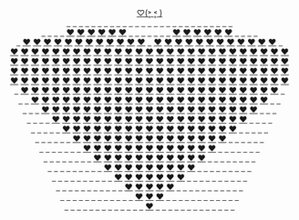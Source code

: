 <p align="center">
  <a href="https://JustNevi.github.io/valentine">♡(˃͈ ˂͈ )</a>
  <br/>
  <a href="https://JustNevi.github.io/valentine">&ensp;</a>
  <a href="https://JustNevi.github.io/valentine">&ensp;</a>
  <a href="https://JustNevi.github.io/valentine">&ensp;</a>
  <a href="https://JustNevi.github.io/valentine">&ensp;</a>
  <a href="https://JustNevi.github.io/valentine">&ensp;</a>
  <a href="https://JustNevi.github.io/valentine">&ensp;</a>
  <a href="https://JustNevi.github.io/valentine">&ensp;</a>
  <a href="https://JustNevi.github.io/valentine">&ensp;</a>
  <a href="https://JustNevi.github.io/valentine">&ensp;</a>
  <a href="https://JustNevi.github.io/valentine">&ensp;</a>
  <a href="https://JustNevi.github.io/valentine">&ensp;</a>
  <a href="https://JustNevi.github.io/valentine">&ensp;</a>
  <a href="https://JustNevi.github.io/valentine">&ensp;</a>
  <a href="https://JustNevi.github.io/valentine">&ensp;</a>
  <a href="https://JustNevi.github.io/valentine">&ensp;</a>
  <a href="https://JustNevi.github.io/valentine">&ensp;</a>
  <a href="https://JustNevi.github.io/valentine">&ensp;</a>
  <a href="https://JustNevi.github.io/valentine">&ensp;</a>
  <a href="https://JustNevi.github.io/valentine">&ensp;</a>
  <a href="https://JustNevi.github.io/valentine">&ensp;</a>
  <a href="https://JustNevi.github.io/valentine">&ensp;</a>
  <a href="https://JustNevi.github.io/valentine">&ensp;</a>
  <a href="https://JustNevi.github.io/valentine">&ensp;</a>
  <a href="https://JustNevi.github.io/valentine">&ensp;</a>
  <a href="https://JustNevi.github.io/valentine">&ensp;</a>
  <a href="https://JustNevi.github.io/valentine">&ensp;</a>
  <a href="https://JustNevi.github.io/valentine">&ensp;</a>
  <br/>
  <a href="https://JustNevi.github.io/valentine">&ensp;</a>
  <a href="https://JustNevi.github.io/valentine">&ensp;</a>
  <a href="https://JustNevi.github.io/valentine">&ensp;</a>
  <a href="https://JustNevi.github.io/valentine">&ensp;</a>
  <a href="https://JustNevi.github.io/valentine">❤</a>
  <a href="https://JustNevi.github.io/valentine">❤</a>
  <a href="https://JustNevi.github.io/valentine">❤</a>
  <a href="https://JustNevi.github.io/valentine">❤</a>
  <a href="https://JustNevi.github.io/valentine">❤</a>
  <a href="https://JustNevi.github.io/valentine">❤</a>
  <a href="https://JustNevi.github.io/valentine">&ensp;</a>
  <a href="https://JustNevi.github.io/valentine">&ensp;</a>
  <a href="https://JustNevi.github.io/valentine">&ensp;</a>
  <a href="https://JustNevi.github.io/valentine">&ensp;</a>
  <a href="https://JustNevi.github.io/valentine">&ensp;</a>
  <a href="https://JustNevi.github.io/valentine">&ensp;</a>
  <a href="https://JustNevi.github.io/valentine">&ensp;</a>
  <a href="https://JustNevi.github.io/valentine">❤</a>
  <a href="https://JustNevi.github.io/valentine">❤</a>
  <a href="https://JustNevi.github.io/valentine">❤</a>
  <a href="https://JustNevi.github.io/valentine">❤</a>
  <a href="https://JustNevi.github.io/valentine">❤</a>
  <a href="https://JustNevi.github.io/valentine">❤</a>
  <a href="https://JustNevi.github.io/valentine">&ensp;</a>
  <a href="https://JustNevi.github.io/valentine">&ensp;</a>
  <a href="https://JustNevi.github.io/valentine">&ensp;</a>
  <a href="https://JustNevi.github.io/valentine">&ensp;</a>
  <br/>
  <a href="https://JustNevi.github.io/valentine">&ensp;</a>
  <a href="https://JustNevi.github.io/valentine">❤</a>
  <a href="https://JustNevi.github.io/valentine">❤</a>
  <a href="https://JustNevi.github.io/valentine">❤</a>
  <a href="https://JustNevi.github.io/valentine">❤</a>
  <a href="https://JustNevi.github.io/valentine">❤</a>
  <a href="https://JustNevi.github.io/valentine">❤</a>
  <a href="https://JustNevi.github.io/valentine">❤</a>
  <a href="https://JustNevi.github.io/valentine">❤</a>
  <a href="https://JustNevi.github.io/valentine">❤</a>
  <a href="https://JustNevi.github.io/valentine">❤</a>
  <a href="https://JustNevi.github.io/valentine">❤</a>
  <a href="https://JustNevi.github.io/valentine">❤</a>
  <a href="https://JustNevi.github.io/valentine">&ensp;</a>
  <a href="https://JustNevi.github.io/valentine">❤</a>
  <a href="https://JustNevi.github.io/valentine">❤</a>
  <a href="https://JustNevi.github.io/valentine">❤</a>
  <a href="https://JustNevi.github.io/valentine">❤</a>
  <a href="https://JustNevi.github.io/valentine">❤</a>
  <a href="https://JustNevi.github.io/valentine">❤</a>
  <a href="https://JustNevi.github.io/valentine">❤</a>
  <a href="https://JustNevi.github.io/valentine">❤</a>
  <a href="https://JustNevi.github.io/valentine">❤</a>
  <a href="https://JustNevi.github.io/valentine">❤</a>
  <a href="https://JustNevi.github.io/valentine">❤</a>
  <a href="https://JustNevi.github.io/valentine">❤</a>
  <a href="https://JustNevi.github.io/valentine">&ensp;</a>
  <br/>
  <a href="https://JustNevi.github.io/valentine">❤</a>
  <a href="https://JustNevi.github.io/valentine">❤</a>
  <a href="https://JustNevi.github.io/valentine">❤</a>
  <a href="https://JustNevi.github.io/valentine">❤</a>
  <a href="https://JustNevi.github.io/valentine">❤</a>
  <a href="https://JustNevi.github.io/valentine">❤</a>
  <a href="https://JustNevi.github.io/valentine">❤</a>
  <a href="https://JustNevi.github.io/valentine">❤</a>
  <a href="https://JustNevi.github.io/valentine">❤</a>
  <a href="https://JustNevi.github.io/valentine">❤</a>
  <a href="https://JustNevi.github.io/valentine">❤</a>
  <a href="https://JustNevi.github.io/valentine">❤</a>
  <a href="https://JustNevi.github.io/valentine">❤</a>
  <a href="https://JustNevi.github.io/valentine">❤</a>
  <a href="https://JustNevi.github.io/valentine">❤</a>
  <a href="https://JustNevi.github.io/valentine">❤</a>
  <a href="https://JustNevi.github.io/valentine">❤</a>
  <a href="https://JustNevi.github.io/valentine">❤</a>
  <a href="https://JustNevi.github.io/valentine">❤</a>
  <a href="https://JustNevi.github.io/valentine">❤</a>
  <a href="https://JustNevi.github.io/valentine">❤</a>
  <a href="https://JustNevi.github.io/valentine">❤</a>
  <a href="https://JustNevi.github.io/valentine">❤</a>
  <a href="https://JustNevi.github.io/valentine">❤</a>
  <a href="https://JustNevi.github.io/valentine">❤</a>
  <a href="https://JustNevi.github.io/valentine">❤</a>
  <a href="https://JustNevi.github.io/valentine">❤</a>
  <br/>
  <a href="https://JustNevi.github.io/valentine">❤</a>
  <a href="https://JustNevi.github.io/valentine">❤</a>
  <a href="https://JustNevi.github.io/valentine">❤</a>
  <a href="https://JustNevi.github.io/valentine">❤</a>
  <a href="https://JustNevi.github.io/valentine">❤</a>
  <a href="https://JustNevi.github.io/valentine">❤</a>
  <a href="https://JustNevi.github.io/valentine">❤</a>
  <a href="https://JustNevi.github.io/valentine">❤</a>
  <a href="https://JustNevi.github.io/valentine">❤</a>
  <a href="https://JustNevi.github.io/valentine">❤</a>
  <a href="https://JustNevi.github.io/valentine">❤</a>
  <a href="https://JustNevi.github.io/valentine">❤</a>
  <a href="https://JustNevi.github.io/valentine">❤</a>
  <a href="https://JustNevi.github.io/valentine">❤</a>
  <a href="https://JustNevi.github.io/valentine">❤</a>
  <a href="https://JustNevi.github.io/valentine">❤</a>
  <a href="https://JustNevi.github.io/valentine">❤</a>
  <a href="https://JustNevi.github.io/valentine">❤</a>
  <a href="https://JustNevi.github.io/valentine">❤</a>
  <a href="https://JustNevi.github.io/valentine">❤</a>
  <a href="https://JustNevi.github.io/valentine">❤</a>
  <a href="https://JustNevi.github.io/valentine">❤</a>
  <a href="https://JustNevi.github.io/valentine">❤</a>
  <a href="https://JustNevi.github.io/valentine">❤</a>
  <a href="https://JustNevi.github.io/valentine">❤</a>
  <a href="https://JustNevi.github.io/valentine">❤</a>
  <a href="https://JustNevi.github.io/valentine">❤</a>
  <br/>
  <a href="https://JustNevi.github.io/valentine">❤</a>
  <a href="https://JustNevi.github.io/valentine">❤</a>
  <a href="https://JustNevi.github.io/valentine">❤</a>
  <a href="https://JustNevi.github.io/valentine">❤</a>
  <a href="https://JustNevi.github.io/valentine">❤</a>
  <a href="https://JustNevi.github.io/valentine">❤</a>
  <a href="https://JustNevi.github.io/valentine">❤</a>
  <a href="https://JustNevi.github.io/valentine">❤</a>
  <a href="https://JustNevi.github.io/valentine">❤</a>
  <a href="https://JustNevi.github.io/valentine">❤</a>
  <a href="https://JustNevi.github.io/valentine">❤</a>
  <a href="https://JustNevi.github.io/valentine">❤</a>
  <a href="https://JustNevi.github.io/valentine">❤</a>
  <a href="https://JustNevi.github.io/valentine">❤</a>
  <a href="https://JustNevi.github.io/valentine">❤</a>
  <a href="https://JustNevi.github.io/valentine">❤</a>
  <a href="https://JustNevi.github.io/valentine">❤</a>
  <a href="https://JustNevi.github.io/valentine">❤</a>
  <a href="https://JustNevi.github.io/valentine">❤</a>
  <a href="https://JustNevi.github.io/valentine">❤</a>
  <a href="https://JustNevi.github.io/valentine">❤</a>
  <a href="https://JustNevi.github.io/valentine">❤</a>
  <a href="https://JustNevi.github.io/valentine">❤</a>
  <a href="https://JustNevi.github.io/valentine">❤</a>
  <a href="https://JustNevi.github.io/valentine">❤</a>
  <a href="https://JustNevi.github.io/valentine">❤</a>
  <a href="https://JustNevi.github.io/valentine">❤</a>
  <br/>
  <a href="https://JustNevi.github.io/valentine">❤</a>
  <a href="https://JustNevi.github.io/valentine">❤</a>
  <a href="https://JustNevi.github.io/valentine">❤</a>
  <a href="https://JustNevi.github.io/valentine">❤</a>
  <a href="https://JustNevi.github.io/valentine">❤</a>
  <a href="https://JustNevi.github.io/valentine">❤</a>
  <a href="https://JustNevi.github.io/valentine">❤</a>
  <a href="https://JustNevi.github.io/valentine">❤</a>
  <a href="https://JustNevi.github.io/valentine">❤</a>
  <a href="https://JustNevi.github.io/valentine">❤</a>
  <a href="https://JustNevi.github.io/valentine">❤</a>
  <a href="https://JustNevi.github.io/valentine">❤</a>
  <a href="https://JustNevi.github.io/valentine">❤</a>
  <a href="https://JustNevi.github.io/valentine">❤</a>
  <a href="https://JustNevi.github.io/valentine">❤</a>
  <a href="https://JustNevi.github.io/valentine">❤</a>
  <a href="https://JustNevi.github.io/valentine">❤</a>
  <a href="https://JustNevi.github.io/valentine">❤</a>
  <a href="https://JustNevi.github.io/valentine">❤</a>
  <a href="https://JustNevi.github.io/valentine">❤</a>
  <a href="https://JustNevi.github.io/valentine">❤</a>
  <a href="https://JustNevi.github.io/valentine">❤</a>
  <a href="https://JustNevi.github.io/valentine">❤</a>
  <a href="https://JustNevi.github.io/valentine">❤</a>
  <a href="https://JustNevi.github.io/valentine">❤</a>
  <a href="https://JustNevi.github.io/valentine">❤</a>
  <a href="https://JustNevi.github.io/valentine">❤</a>
  <br/>
  <a href="https://JustNevi.github.io/valentine">&ensp;</a>
  <a href="https://JustNevi.github.io/valentine">❤</a>
  <a href="https://JustNevi.github.io/valentine">❤</a>
  <a href="https://JustNevi.github.io/valentine">❤</a>
  <a href="https://JustNevi.github.io/valentine">❤</a>
  <a href="https://JustNevi.github.io/valentine">❤</a>
  <a href="https://JustNevi.github.io/valentine">❤</a>
  <a href="https://JustNevi.github.io/valentine">❤</a>
  <a href="https://JustNevi.github.io/valentine">❤</a>
  <a href="https://JustNevi.github.io/valentine">❤</a>
  <a href="https://JustNevi.github.io/valentine">❤</a>
  <a href="https://JustNevi.github.io/valentine">❤</a>
  <a href="https://JustNevi.github.io/valentine">❤</a>
  <a href="https://JustNevi.github.io/valentine">❤</a>
  <a href="https://JustNevi.github.io/valentine">❤</a>
  <a href="https://JustNevi.github.io/valentine">❤</a>
  <a href="https://JustNevi.github.io/valentine">❤</a>
  <a href="https://JustNevi.github.io/valentine">❤</a>
  <a href="https://JustNevi.github.io/valentine">❤</a>
  <a href="https://JustNevi.github.io/valentine">❤</a>
  <a href="https://JustNevi.github.io/valentine">❤</a>
  <a href="https://JustNevi.github.io/valentine">❤</a>
  <a href="https://JustNevi.github.io/valentine">❤</a>
  <a href="https://JustNevi.github.io/valentine">❤</a>
  <a href="https://JustNevi.github.io/valentine">❤</a>
  <a href="https://JustNevi.github.io/valentine">❤</a>
  <a href="https://JustNevi.github.io/valentine">&ensp;</a>
  <br/>
  <a href="https://JustNevi.github.io/valentine">&ensp;</a>
  <a href="https://JustNevi.github.io/valentine">&ensp;</a>
  <a href="https://JustNevi.github.io/valentine">❤</a>
  <a href="https://JustNevi.github.io/valentine">❤</a>
  <a href="https://JustNevi.github.io/valentine">❤</a>
  <a href="https://JustNevi.github.io/valentine">❤</a>
  <a href="https://JustNevi.github.io/valentine">❤</a>
  <a href="https://JustNevi.github.io/valentine">❤</a>
  <a href="https://JustNevi.github.io/valentine">❤</a>
  <a href="https://JustNevi.github.io/valentine">❤</a>
  <a href="https://JustNevi.github.io/valentine">❤</a>
  <a href="https://JustNevi.github.io/valentine">❤</a>
  <a href="https://JustNevi.github.io/valentine">❤</a>
  <a href="https://JustNevi.github.io/valentine">❤</a>
  <a href="https://JustNevi.github.io/valentine">❤</a>
  <a href="https://JustNevi.github.io/valentine">❤</a>
  <a href="https://JustNevi.github.io/valentine">❤</a>
  <a href="https://JustNevi.github.io/valentine">❤</a>
  <a href="https://JustNevi.github.io/valentine">❤</a>
  <a href="https://JustNevi.github.io/valentine">❤</a>
  <a href="https://JustNevi.github.io/valentine">❤</a>
  <a href="https://JustNevi.github.io/valentine">❤</a>
  <a href="https://JustNevi.github.io/valentine">❤</a>
  <a href="https://JustNevi.github.io/valentine">❤</a>
  <a href="https://JustNevi.github.io/valentine">❤</a>
  <a href="https://JustNevi.github.io/valentine">&ensp;</a>
  <a href="https://JustNevi.github.io/valentine">&ensp;</a>
  <br/>
  <a href="https://JustNevi.github.io/valentine">&ensp;</a>
  <a href="https://JustNevi.github.io/valentine">&ensp;</a>
  <a href="https://JustNevi.github.io/valentine">&ensp;</a>
  <a href="https://JustNevi.github.io/valentine">❤</a>
  <a href="https://JustNevi.github.io/valentine">❤</a>
  <a href="https://JustNevi.github.io/valentine">❤</a>
  <a href="https://JustNevi.github.io/valentine">❤</a>
  <a href="https://JustNevi.github.io/valentine">❤</a>
  <a href="https://JustNevi.github.io/valentine">❤</a>
  <a href="https://JustNevi.github.io/valentine">❤</a>
  <a href="https://JustNevi.github.io/valentine">❤</a>
  <a href="https://JustNevi.github.io/valentine">❤</a>
  <a href="https://JustNevi.github.io/valentine">❤</a>
  <a href="https://JustNevi.github.io/valentine">❤</a>
  <a href="https://JustNevi.github.io/valentine">❤</a>
  <a href="https://JustNevi.github.io/valentine">❤</a>
  <a href="https://JustNevi.github.io/valentine">❤</a>
  <a href="https://JustNevi.github.io/valentine">❤</a>
  <a href="https://JustNevi.github.io/valentine">❤</a>
  <a href="https://JustNevi.github.io/valentine">❤</a>
  <a href="https://JustNevi.github.io/valentine">❤</a>
  <a href="https://JustNevi.github.io/valentine">❤</a>
  <a href="https://JustNevi.github.io/valentine">❤</a>
  <a href="https://JustNevi.github.io/valentine">❤</a>
  <a href="https://JustNevi.github.io/valentine">&ensp;</a>
  <a href="https://JustNevi.github.io/valentine">&ensp;</a>
  <a href="https://JustNevi.github.io/valentine">&ensp;</a>
  <br/>
  <a href="https://JustNevi.github.io/valentine">&ensp;</a>
  <a href="https://JustNevi.github.io/valentine">&ensp;</a>
  <a href="https://JustNevi.github.io/valentine">&ensp;</a>
  <a href="https://JustNevi.github.io/valentine">&ensp;</a>
  <a href="https://JustNevi.github.io/valentine">❤</a>
  <a href="https://JustNevi.github.io/valentine">❤</a>
  <a href="https://JustNevi.github.io/valentine">❤</a>
  <a href="https://JustNevi.github.io/valentine">❤</a>
  <a href="https://JustNevi.github.io/valentine">❤</a>
  <a href="https://JustNevi.github.io/valentine">❤</a>
  <a href="https://JustNevi.github.io/valentine">❤</a>
  <a href="https://JustNevi.github.io/valentine">❤</a>
  <a href="https://JustNevi.github.io/valentine">❤</a>
  <a href="https://JustNevi.github.io/valentine">❤</a>
  <a href="https://JustNevi.github.io/valentine">❤</a>
  <a href="https://JustNevi.github.io/valentine">❤</a>
  <a href="https://JustNevi.github.io/valentine">❤</a>
  <a href="https://JustNevi.github.io/valentine">❤</a>
  <a href="https://JustNevi.github.io/valentine">❤</a>
  <a href="https://JustNevi.github.io/valentine">❤</a>
  <a href="https://JustNevi.github.io/valentine">❤</a>
  <a href="https://JustNevi.github.io/valentine">❤</a>
  <a href="https://JustNevi.github.io/valentine">❤</a>
  <a href="https://JustNevi.github.io/valentine">&ensp;</a>
  <a href="https://JustNevi.github.io/valentine">&ensp;</a>
  <a href="https://JustNevi.github.io/valentine">&ensp;</a>
  <a href="https://JustNevi.github.io/valentine">&ensp;</a>
  <br/>
  <a href="https://JustNevi.github.io/valentine">&ensp;</a>
  <a href="https://JustNevi.github.io/valentine">&ensp;</a>
  <a href="https://JustNevi.github.io/valentine">&ensp;</a>
  <a href="https://JustNevi.github.io/valentine">&ensp;</a>
  <a href="https://JustNevi.github.io/valentine">&ensp;</a>
  <a href="https://JustNevi.github.io/valentine">❤</a>
  <a href="https://JustNevi.github.io/valentine">❤</a>
  <a href="https://JustNevi.github.io/valentine">❤</a>
  <a href="https://JustNevi.github.io/valentine">❤</a>
  <a href="https://JustNevi.github.io/valentine">❤</a>
  <a href="https://JustNevi.github.io/valentine">❤</a>
  <a href="https://JustNevi.github.io/valentine">❤</a>
  <a href="https://JustNevi.github.io/valentine">❤</a>
  <a href="https://JustNevi.github.io/valentine">❤</a>
  <a href="https://JustNevi.github.io/valentine">❤</a>
  <a href="https://JustNevi.github.io/valentine">❤</a>
  <a href="https://JustNevi.github.io/valentine">❤</a>
  <a href="https://JustNevi.github.io/valentine">❤</a>
  <a href="https://JustNevi.github.io/valentine">❤</a>
  <a href="https://JustNevi.github.io/valentine">❤</a>
  <a href="https://JustNevi.github.io/valentine">❤</a>
  <a href="https://JustNevi.github.io/valentine">❤</a>
  <a href="https://JustNevi.github.io/valentine">&ensp;</a>
  <a href="https://JustNevi.github.io/valentine">&ensp;</a>
  <a href="https://JustNevi.github.io/valentine">&ensp;</a>
  <a href="https://JustNevi.github.io/valentine">&ensp;</a>
  <a href="https://JustNevi.github.io/valentine">&ensp;</a>
  <br/>
 <a href="https://JustNevi.github.io/valentine">&ensp;</a>
  <a href="https://JustNevi.github.io/valentine">&ensp;</a>
  <a href="https://JustNevi.github.io/valentine">&ensp;</a>
  <a href="https://JustNevi.github.io/valentine">&ensp;</a>
  <a href="https://JustNevi.github.io/valentine">&ensp;</a>
  <a href="https://JustNevi.github.io/valentine">&ensp;</a>
  <a href="https://JustNevi.github.io/valentine">❤</a>
  <a href="https://JustNevi.github.io/valentine">❤</a>
  <a href="https://JustNevi.github.io/valentine">❤</a>
  <a href="https://JustNevi.github.io/valentine">❤</a>
  <a href="https://JustNevi.github.io/valentine">❤</a>
  <a href="https://JustNevi.github.io/valentine">❤</a>
  <a href="https://JustNevi.github.io/valentine">❤</a>
  <a href="https://JustNevi.github.io/valentine">❤</a>
  <a href="https://JustNevi.github.io/valentine">❤</a>
  <a href="https://JustNevi.github.io/valentine">❤</a>
  <a href="https://JustNevi.github.io/valentine">❤</a>
  <a href="https://JustNevi.github.io/valentine">❤</a>
  <a href="https://JustNevi.github.io/valentine">❤</a>
  <a href="https://JustNevi.github.io/valentine">❤</a>
  <a href="https://JustNevi.github.io/valentine">❤</a>
  <a href="https://JustNevi.github.io/valentine">&ensp;</a>
  <a href="https://JustNevi.github.io/valentine">&ensp;</a>
  <a href="https://JustNevi.github.io/valentine">&ensp;</a>
  <a href="https://JustNevi.github.io/valentine">&ensp;</a>
  <a href="https://JustNevi.github.io/valentine">&ensp;</a>
  <a href="https://JustNevi.github.io/valentine">&ensp;</a>
  <br/>
   <a href="https://JustNevi.github.io/valentine">&ensp;</a>
  <a href="https://JustNevi.github.io/valentine">&ensp;</a>
  <a href="https://JustNevi.github.io/valentine">&ensp;</a>
  <a href="https://JustNevi.github.io/valentine">&ensp;</a>
  <a href="https://JustNevi.github.io/valentine">&ensp;</a>
  <a href="https://JustNevi.github.io/valentine">&ensp;</a>
  <a href="https://JustNevi.github.io/valentine">&ensp;</a>
  <a href="https://JustNevi.github.io/valentine">❤</a>
  <a href="https://JustNevi.github.io/valentine">❤</a>
  <a href="https://JustNevi.github.io/valentine">❤</a>
  <a href="https://JustNevi.github.io/valentine">❤</a>
  <a href="https://JustNevi.github.io/valentine">❤</a>
  <a href="https://JustNevi.github.io/valentine">❤</a>
  <a href="https://JustNevi.github.io/valentine">❤</a>
  <a href="https://JustNevi.github.io/valentine">❤</a>
  <a href="https://JustNevi.github.io/valentine">❤</a>
  <a href="https://JustNevi.github.io/valentine">❤</a>
  <a href="https://JustNevi.github.io/valentine">❤</a>
  <a href="https://JustNevi.github.io/valentine">❤</a>
  <a href="https://JustNevi.github.io/valentine">❤</a>
  <a href="https://JustNevi.github.io/valentine">&ensp;</a>
  <a href="https://JustNevi.github.io/valentine">&ensp;</a>
  <a href="https://JustNevi.github.io/valentine">&ensp;</a>
  <a href="https://JustNevi.github.io/valentine">&ensp;</a>
  <a href="https://JustNevi.github.io/valentine">&ensp;</a>
  <a href="https://JustNevi.github.io/valentine">&ensp;</a>
  <a href="https://JustNevi.github.io/valentine">&ensp;</a>
  <br/>
  <a href="https://JustNevi.github.io/valentine">&ensp;</a>
  <a href="https://JustNevi.github.io/valentine">&ensp;</a>
  <a href="https://JustNevi.github.io/valentine">&ensp;</a>
  <a href="https://JustNevi.github.io/valentine">&ensp;</a>
  <a href="https://JustNevi.github.io/valentine">&ensp;</a>
  <a href="https://JustNevi.github.io/valentine">&ensp;</a>
  <a href="https://JustNevi.github.io/valentine">&ensp;</a>
  <a href="https://JustNevi.github.io/valentine">&ensp;</a>
  <a href="https://JustNevi.github.io/valentine">❤</a>
  <a href="https://JustNevi.github.io/valentine">❤</a>
  <a href="https://JustNevi.github.io/valentine">❤</a>
  <a href="https://JustNevi.github.io/valentine">❤</a>
  <a href="https://JustNevi.github.io/valentine">❤</a>
  <a href="https://JustNevi.github.io/valentine">❤</a>
  <a href="https://JustNevi.github.io/valentine">❤</a>
  <a href="https://JustNevi.github.io/valentine">❤</a>
  <a href="https://JustNevi.github.io/valentine">❤</a>
  <a href="https://JustNevi.github.io/valentine">❤</a>
  <a href="https://JustNevi.github.io/valentine">❤</a>
  <a href="https://JustNevi.github.io/valentine">&ensp;</a>
  <a href="https://JustNevi.github.io/valentine">&ensp;</a>
  <a href="https://JustNevi.github.io/valentine">&ensp;</a>
  <a href="https://JustNevi.github.io/valentine">&ensp;</a>
  <a href="https://JustNevi.github.io/valentine">&ensp;</a>
  <a href="https://JustNevi.github.io/valentine">&ensp;</a>
  <a href="https://JustNevi.github.io/valentine">&ensp;</a>
  <a href="https://JustNevi.github.io/valentine">&ensp;</a>
  <br/>
  <a href="https://JustNevi.github.io/valentine">&ensp;</a>
  <a href="https://JustNevi.github.io/valentine">&ensp;</a>
  <a href="https://JustNevi.github.io/valentine">&ensp;</a>
  <a href="https://JustNevi.github.io/valentine">&ensp;</a>
  <a href="https://JustNevi.github.io/valentine">&ensp;</a>
  <a href="https://JustNevi.github.io/valentine">&ensp;</a>
  <a href="https://JustNevi.github.io/valentine">&ensp;</a>
  <a href="https://JustNevi.github.io/valentine">&ensp;</a>
  <a href="https://JustNevi.github.io/valentine">&ensp;</a>
  <a href="https://JustNevi.github.io/valentine">❤</a>
  <a href="https://JustNevi.github.io/valentine">❤</a>
  <a href="https://JustNevi.github.io/valentine">❤</a>
  <a href="https://JustNevi.github.io/valentine">❤</a>
  <a href="https://JustNevi.github.io/valentine">❤</a>
  <a href="https://JustNevi.github.io/valentine">❤</a>
  <a href="https://JustNevi.github.io/valentine">❤</a>
  <a href="https://JustNevi.github.io/valentine">❤</a>
  <a href="https://JustNevi.github.io/valentine">❤</a>
  <a href="https://JustNevi.github.io/valentine">&ensp;</a>
  <a href="https://JustNevi.github.io/valentine">&ensp;</a>
  <a href="https://JustNevi.github.io/valentine">&ensp;</a>
  <a href="https://JustNevi.github.io/valentine">&ensp;</a>
  <a href="https://JustNevi.github.io/valentine">&ensp;</a>
  <a href="https://JustNevi.github.io/valentine">&ensp;</a>
  <a href="https://JustNevi.github.io/valentine">&ensp;</a>
  <a href="https://JustNevi.github.io/valentine">&ensp;</a>
  <a href="https://JustNevi.github.io/valentine">&ensp;</a>
  <br/>
  <a href="https://JustNevi.github.io/valentine">&ensp;</a>
  <a href="https://JustNevi.github.io/valentine">&ensp;</a>
  <a href="https://JustNevi.github.io/valentine">&ensp;</a>
  <a href="https://JustNevi.github.io/valentine">&ensp;</a>
  <a href="https://JustNevi.github.io/valentine">&ensp;</a>
  <a href="https://JustNevi.github.io/valentine">&ensp;</a>
  <a href="https://JustNevi.github.io/valentine">&ensp;</a>
  <a href="https://JustNevi.github.io/valentine">&ensp;</a>
  <a href="https://JustNevi.github.io/valentine">&ensp;</a>
  <a href="https://JustNevi.github.io/valentine">&ensp;</a>
  <a href="https://JustNevi.github.io/valentine">❤</a>
  <a href="https://JustNevi.github.io/valentine">❤</a>
  <a href="https://JustNevi.github.io/valentine">❤</a>
  <a href="https://JustNevi.github.io/valentine">❤</a>
  <a href="https://JustNevi.github.io/valentine">❤</a>
  <a href="https://JustNevi.github.io/valentine">❤</a>
  <a href="https://JustNevi.github.io/valentine">❤</a>
  <a href="https://JustNevi.github.io/valentine">&ensp;</a>
  <a href="https://JustNevi.github.io/valentine">&ensp;</a>
  <a href="https://JustNevi.github.io/valentine">&ensp;</a>
  <a href="https://JustNevi.github.io/valentine">&ensp;</a>
  <a href="https://JustNevi.github.io/valentine">&ensp;</a>
  <a href="https://JustNevi.github.io/valentine">&ensp;</a>
  <a href="https://JustNevi.github.io/valentine">&ensp;</a>
  <a href="https://JustNevi.github.io/valentine">&ensp;</a>
  <a href="https://JustNevi.github.io/valentine">&ensp;</a>
  <a href="https://JustNevi.github.io/valentine">&ensp;</a>
  <br/>
  <a href="https://JustNevi.github.io/valentine">&ensp;</a>
  <a href="https://JustNevi.github.io/valentine">&ensp;</a>
  <a href="https://JustNevi.github.io/valentine">&ensp;</a>
  <a href="https://JustNevi.github.io/valentine">&ensp;</a>
  <a href="https://JustNevi.github.io/valentine">&ensp;</a>
  <a href="https://JustNevi.github.io/valentine">&ensp;</a>
  <a href="https://JustNevi.github.io/valentine">&ensp;</a>
  <a href="https://JustNevi.github.io/valentine">&ensp;</a>
  <a href="https://JustNevi.github.io/valentine">&ensp;</a>
  <a href="https://JustNevi.github.io/valentine">&ensp;</a>
  <a href="https://JustNevi.github.io/valentine">&ensp;</a>
  <a href="https://JustNevi.github.io/valentine">❤</a>
  <a href="https://JustNevi.github.io/valentine">❤</a>
  <a href="https://JustNevi.github.io/valentine">❤</a>
  <a href="https://JustNevi.github.io/valentine">❤</a>
  <a href="https://JustNevi.github.io/valentine">❤</a>
  <a href="https://JustNevi.github.io/valentine">&ensp;</a>
  <a href="https://JustNevi.github.io/valentine">&ensp;</a>
  <a href="https://JustNevi.github.io/valentine">&ensp;</a>
  <a href="https://JustNevi.github.io/valentine">&ensp;</a>
  <a href="https://JustNevi.github.io/valentine">&ensp;</a>
  <a href="https://JustNevi.github.io/valentine">&ensp;</a>
  <a href="https://JustNevi.github.io/valentine">&ensp;</a>
  <a href="https://JustNevi.github.io/valentine">&ensp;</a>
  <a href="https://JustNevi.github.io/valentine">&ensp;</a>
  <a href="https://JustNevi.github.io/valentine">&ensp;</a>
  <a href="https://JustNevi.github.io/valentine">&ensp;</a>
  <br/>
  <a href="https://JustNevi.github.io/valentine">&ensp;</a>
  <a href="https://JustNevi.github.io/valentine">&ensp;</a>
  <a href="https://JustNevi.github.io/valentine">&ensp;</a>
  <a href="https://JustNevi.github.io/valentine">&ensp;</a>
  <a href="https://JustNevi.github.io/valentine">&ensp;</a>
  <a href="https://JustNevi.github.io/valentine">&ensp;</a>
  <a href="https://JustNevi.github.io/valentine">&ensp;</a>
  <a href="https://JustNevi.github.io/valentine">&ensp;</a>
  <a href="https://JustNevi.github.io/valentine">&ensp;</a>
  <a href="https://JustNevi.github.io/valentine">&ensp;</a>
  <a href="https://JustNevi.github.io/valentine">&ensp;</a>
  <a href="https://JustNevi.github.io/valentine">&ensp;</a>
  <a href="https://JustNevi.github.io/valentine">❤</a>
  <a href="https://JustNevi.github.io/valentine">❤</a>
  <a href="https://JustNevi.github.io/valentine">❤</a>
  <a href="https://JustNevi.github.io/valentine">&ensp;</a>
  <a href="https://JustNevi.github.io/valentine">&ensp;</a>
  <a href="https://JustNevi.github.io/valentine">&ensp;</a>
  <a href="https://JustNevi.github.io/valentine">&ensp;</a>
  <a href="https://JustNevi.github.io/valentine">&ensp;</a>
  <a href="https://JustNevi.github.io/valentine">&ensp;</a>
  <a href="https://JustNevi.github.io/valentine">&ensp;</a>
  <a href="https://JustNevi.github.io/valentine">&ensp;</a>
  <a href="https://JustNevi.github.io/valentine">&ensp;</a>
  <a href="https://JustNevi.github.io/valentine">&ensp;</a>
  <a href="https://JustNevi.github.io/valentine">&ensp;</a>
  <a href="https://JustNevi.github.io/valentine">&ensp;</a>
  <br/>
  <a href="https://JustNevi.github.io/valentine">&ensp;</a>
  <a href="https://JustNevi.github.io/valentine">&ensp;</a>
  <a href="https://JustNevi.github.io/valentine">&ensp;</a>
  <a href="https://JustNevi.github.io/valentine">&ensp;</a>
  <a href="https://JustNevi.github.io/valentine">&ensp;</a>
  <a href="https://JustNevi.github.io/valentine">&ensp;</a>
  <a href="https://JustNevi.github.io/valentine">&ensp;</a>
  <a href="https://JustNevi.github.io/valentine">&ensp;</a>
  <a href="https://JustNevi.github.io/valentine">&ensp;</a>
  <a href="https://JustNevi.github.io/valentine">&ensp;</a>
  <a href="https://JustNevi.github.io/valentine">&ensp;</a>
  <a href="https://JustNevi.github.io/valentine">&ensp;</a>
  <a href="https://JustNevi.github.io/valentine">&ensp;</a>
  <a href="https://JustNevi.github.io/valentine">❤</a>
  <a href="https://JustNevi.github.io/valentine">&ensp;</a>
  <a href="https://JustNevi.github.io/valentine">&ensp;</a>
  <a href="https://JustNevi.github.io/valentine">&ensp;</a>
  <a href="https://JustNevi.github.io/valentine">&ensp;</a>
  <a href="https://JustNevi.github.io/valentine">&ensp;</a>
  <a href="https://JustNevi.github.io/valentine">&ensp;</a>
  <a href="https://JustNevi.github.io/valentine">&ensp;</a>
  <a href="https://JustNevi.github.io/valentine">&ensp;</a>
  <a href="https://JustNevi.github.io/valentine">&ensp;</a>
  <a href="https://JustNevi.github.io/valentine">&ensp;</a>
  <a href="https://JustNevi.github.io/valentine">&ensp;</a>
  <a href="https://JustNevi.github.io/valentine">&ensp;</a>
  <a href="https://JustNevi.github.io/valentine">&ensp;</a>
</p>
